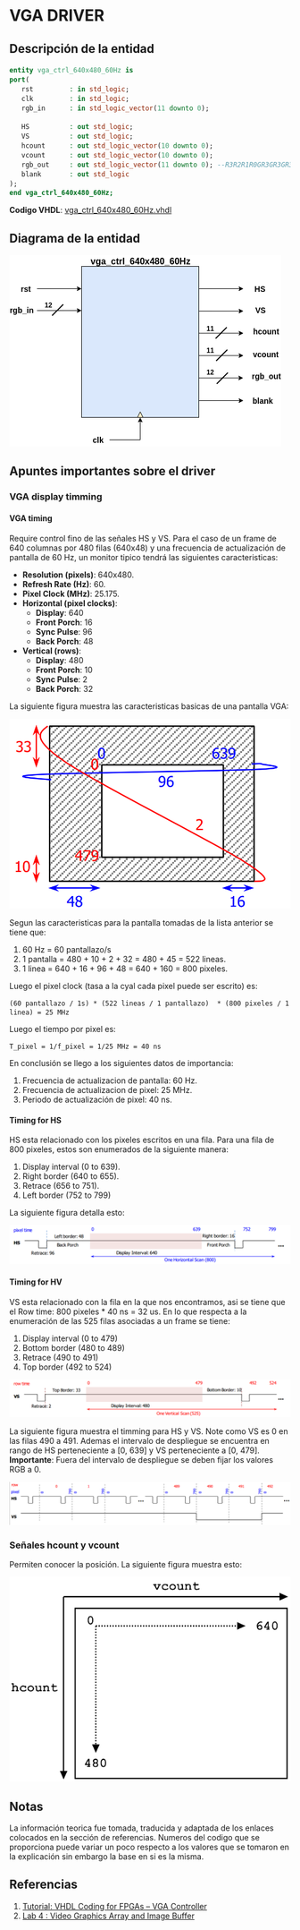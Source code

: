 # VGA DRIVER


## Descripción de la entidad 

```vhdl
entity vga_ctrl_640x480_60Hz is
port(
   rst         : in std_logic;
   clk         : in std_logic;
   rgb_in      : in std_logic_vector(11 downto 0);
	
   HS          : out std_logic;
   VS          : out std_logic;
   hcount      : out std_logic_vector(10 downto 0);
   vcount      : out std_logic_vector(10 downto 0);
   rgb_out     : out std_logic_vector(11 downto 0); --R3R2R1R0GR3GR3GR3GR3B3B2B1B0
   blank       : out std_logic
);
end vga_ctrl_640x480_60Hz;
```

**Codigo VHDL**: [vga_ctrl_640x480_60Hz.vhdl](vga_ctrl_640x480_60Hz.vhdl)

## Diagrama de la entidad

![imagen_entidad](vga_driver.png)

## Apuntes importantes sobre el driver ##

### VGA display timming ###

#### VGA timing ####

Require control fino de las señales HS y VS. Para el caso de un frame de  640 columnas por 480 filas (640x48) y una frecuencia de actualización de pantalla de 60 Hz, un monitor tipico tendrá las siguientes caracteristicas:
* **Resolution (pixels)**: 640x480.
* **Refresh Rate (Hz)**: 60.
* **Pixel Clock (MHz)**: 25.175.
* **Horizontal (pixel clocks)**:
  * **Display**: 640
  * **Front Porch**: 16	
  * **Sync Pulse**: 96	
  * **Back Porch**: 48
* **Vertical (rows)**:
  * **Display**: 480
  * **Front Porch**: 10	
  * **Sync Pulse**: 2	
  * **Back Porch**: 32


La siguiente figura muestra las caracteristicas basicas de una pantalla VGA:

![imagen_pantalla](pantalla_vga.png)

Segun las caracteristicas para la pantalla tomadas de la lista anterior se tiene que:
1. 60 Hz = 60 pantallazo/s
2. 1 pantalla = 480 + 10  + 2 + 32 = 480  + 45 = 522 lineas.
3. 1 linea = 640 + 16 + 96 + 48 = 640 + 160 = 800 pixeles.

Luego el pixel clock (tasa a la cyal cada pixel puede ser escrito) es:

```
(60 pantallazo / 1s) * (522 lineas / 1 pantallazo)  * (800 pixeles / 1 linea) = 25 MHz
```

Luego el tiempo por pixel es:

```
T_pixel = 1/f_pixel = 1/25 MHz = 40 ns
```

En conclusión se llego a los siguientes datos de importancia:
1. Frecuencia de actualizacion de pantalla: 60 Hz.
2. Frecuencia de actualizacion de pixel: 25 MHz.
3. Periodo de actualización de pixel: 40 ns.

#### Timing for HS ####
HS esta relacionado con los pixeles escritos en una fila. Para una fila de 800 pixeles, estos son enumerados de la siguiente manera:
1. Display interval (0 to 639).
2. Right border (640 to 655).
3. Retrace (656 to 751).
4. Left border (752 to 799)


La siguiente figura detalla esto:

![timming_HS](timing_hs.png)
 
#### Timing for HV ####
VS esta relacionado con la fila en la que nos encontramos, asi se tiene que el Row time: 800 pixeles * 40 ns = 32 us. En lo que respecta a la enumeración de las 525 filas asociadas a un frame se tiene:
1. Display interval (0 to 479)
2. Bottom border (480 to 489)
3. Retrace (490 to 491)
4. Top border (492 to 524)
   
![timming_HV](timing_vs.png)
	
La siguiente figura muestra el timming para HS y VS. Note como VS es 0 en las filas 490 a 491. Ademas el intervalo de despliegue se encuentra en rango de HS perteneciente a [0, 639] y VS perteneciente a [0, 479]. **Importante**: Fuera del intervalo de despliegue se deben fijar los valores RGB a 0.

![hv_hs](hs_vs.png)

### Señales hcount y vcount ###

Permiten conocer la posición. La siguiente figura muestra esto: 

![vcount_hcount](vcount_hcount.png)

## Notas ##
La información teorica fue tomada, traducida y adaptada de los enlaces colocados en la sección de referencias. Numeros del codigo que se proporciona puede variar un poco respecto a los valores que se tomaron en la explicación sin embargo la base en si es la misma.

## Referencias ##
1. [Tutorial: VHDL Coding for FPGAs – VGA Controller](http://www.secs.oakland.edu/~llamocca/Tutorials/VHDLFPGA/ISE/Unit_7/VGA_control.pdf)
2. [Lab 4 : Video Graphics Array and Image Buffer](http://www.cs.ucr.edu/~jtarango/cs122a_lab4.html)


